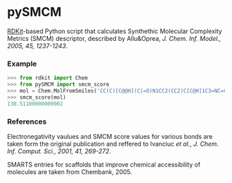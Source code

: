 # pySMCM

[RDKit](http://www.rdkit.org/)-based Python script that calculates Synthethic Molecular Complexity Metrics (SMCM) descriptor, described by Allu&Oprea, *J. Chem. Inf. Model., 2005, 45, 1237-1243*.

### Example

```python
>>> from rdkit import Chem
>>> from pySMCM import smcm_score
>>> mol = Chem.MolFromSmiles('CC(C)[C@@H](C(=O)N1CC2(CC2)C[C@H]1C3=NC=C(N3)C4=CC5=C(C=C4)C6=C(C5(F)F)C=C(C=C6)C7=CC8=C(C=C7)N=C(N8)[C@@H]9[C@H]1CC[C@H](C1)N9C(=O)[C@H](C(C)C)NC(=O)OC)NC(=O)OC')
>>> smcm_score(mol)
130.51100000000002
```

### References

Electronegativity vaulues and SMCM score values for various bonds are taken form the original publication and reffered to Ivanciuc *et al.*, *J. Chem. Inf. Comput. Sci., 2001, 41, 269-272*.

SMARTS entries for scaffolds that improve chemical accessibility of molecules are taken from Chembank, 2005.
